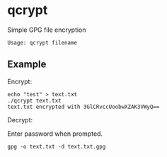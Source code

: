 # qcrypt
Simple GPG file encryption

`Usage: qcrypt filename`

## Example

Encrypt:
```
echo "test" > text.txt
./qcrypt text.txt
text.txt encrypted with 3GlCRvccUoobwXZAK3VWyQ==
```

Decrypt:

Enter password when prompted.
```
gpg -o text.txt -d text.txt.gpg
```
